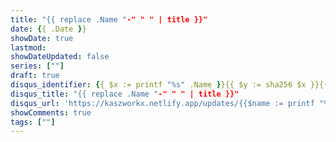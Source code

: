 ```yaml
---
title: "{{ replace .Name "-" " " | title }}"
date: {{ .Date }}
showDate: true
lastmod: 
showDateUpdated: false
series: [""]
draft: true
disqus_identifier: {{ $x := printf "%s" .Name }}{{ $y := sha256 $x }}{{ crypto.FNV32a $y }}
disqus_title: "{{ replace .Name "-" " " | title }}"
disqus_url: 'https://kaszworkx.netlify.app/updates/{{$name := printf "%s" .Name}}{{ urlize $name | lower }}'
showComments: true
tags: [""]
---
```


